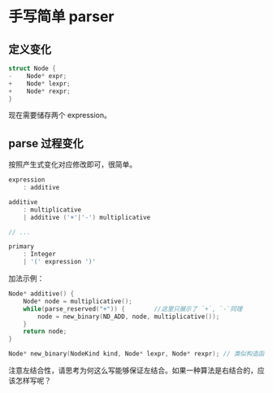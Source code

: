 # 手写简单 parser

## 定义变化

```cpp
struct Node {
-    Node* expr;
+    Node* lexpr;
+    Node* rexpr;
}
```

现在需要储存两个 expression。

## parse 过程变化

按照产生式变化对应修改即可，很简单。

```cpp
expression
    : additive

additive
    : multiplicative
    | additive ('+'|'-') multiplicative

// ...

primary
    : Integer
    | '(' expression ')'
```

加法示例：

```cpp
Node* additive() {
    Node* node = multiplicative();
    while(parse_reserved("+")) {        //这里只展示了 `+`, `-`同理
        node = new_binary(ND_ADD, node, multiplicative());
    }
    return node;
}

Node* new_binary(NodeKind kind, Node* lexpr, Node* rexpr); // 类似构造函数，简单赋值
```

注意左结合性，请思考为何这么写能够保证左结合。如果一种算法是右结合的，应该怎样写呢？

